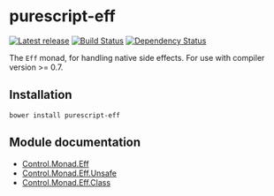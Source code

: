 # purescript-eff

[![Latest release](http://img.shields.io/bower/v/purescript-eff.svg)](https://github.com/purescript/purescript-eff/releases)
[![Build Status](https://travis-ci.org/purescript/purescript-eff.svg?branch=master)](https://travis-ci.org/purescript/purescript-eff)
[![Dependency Status](https://www.versioneye.com/user/projects/55848cde3638610015000408/badge.svg?style=flat)](https://www.versioneye.com/user/projects/55848cde3638610015000408)

The `Eff` monad, for handling native side effects. For use with compiler version >= 0.7.

## Installation

```
bower install purescript-eff
```

## Module documentation

- [Control.Monad.Eff](docs/Control/Monad/Eff.md)
- [Control.Monad.Eff.Unsafe](docs/Control/Monad.Eff/Unsafe.md)
- [Control.Monad.Eff.Class](docs/Control/Monad.Eff/Class.md)
